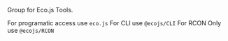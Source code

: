 Group for Eco.js Tools.

For programatic access use `eco.js`
For CLI use `@ecojs/CLI`
For RCON Only use `@ecojs/RCON`